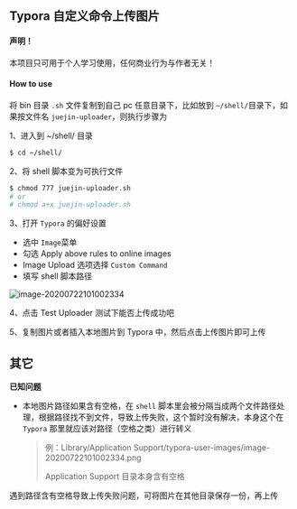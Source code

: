 ## Typora 自定义命令上传图片

#### 声明！

本项目只可用于个人学习使用，任何商业行为与作者无关！

#### How to use

将 bin 目录 `.sh` 文件复制到自己 pc 任意目录下，比如放到 `~/shell/`目录下，如果按文件名 `juejin-uploader`，则执行步骤为

1、进入到 ~/shell/ 目录

```bash
$ cd ~/shell/
```

2、将 shell 脚本变为可执行文件

```bash
$ chmod 777 juejin-uploader.sh
# or
# chmod a+x juejin-uploader.sh
```

3、打开 `Typora` 的偏好设置

- 选中 `Image`菜单
- 勾选 Apply above rules to online images
- Image Upload 选项选择 `Custom Command`
- 填写 shell 脚本路径

![image-20200722101002334](https://user-gold-cdn.xitu.io/2020/7/22/173744f4fe3890b9?w=685&h=466&f=png&s=54135)

4、点击 Test Uploader 测试下能否上传成功吧

5、复制图片或者插入本地图片到 Typora 中，然后点击上传图片即可上传

## 其它

**已知问题**

- 本地图片路径如果含有空格，在 `shell` 脚本里会被分隔当成两个文件路径处理，根据路径找不到文件，导致上传失败，这个暂时没有解决，本身这个在 `Typora` 那里就应该对路径（空格之类）进行转义

  > 例：Library/Application Support/typora-user-images/image-20200722101002334.png
  >
  > Application Support 目录本身含有空格

遇到路径含有空格导致上传失败问题，可将图片在其他目录保存一份，再上传
